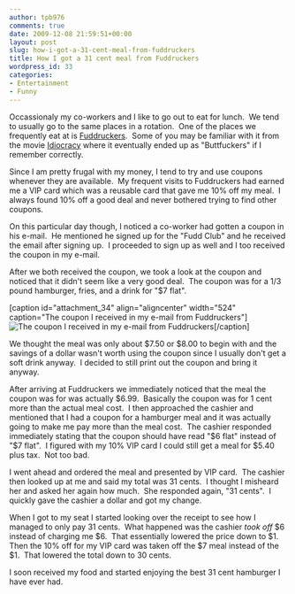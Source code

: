```yaml
---
author: tpb976
comments: true
date: 2009-12-08 21:59:51+00:00
layout: post
slug: how-i-got-a-31-cent-meal-from-fuddruckers
title: How I got a 31 cent meal from Fuddruckers
wordpress_id: 33
categories:
- Entertainment
- Funny
---
```


Occassionaly my co-workers and I like to go out to eat for lunch.  We tend to usually go to the same places in a rotation.  One of the places we frequently eat at is [Fuddruckers](http://fuddruckers.com/).  Some of you may be familiar with it from the movie [Idiocracy](http://www.imdb.com/title/tt0387808/) where it eventually ended up as "Buttfuckers" if I remember correctly.

Since I am pretty frugal with my money, I tend to try and use coupons whenever they are available.  My frequent visits to Fuddruckers had earned me a VIP card which was a reusable card that gave me 10% off my meal.  I always found 10% off a good deal and never bothered trying to find other coupons.

On this particular day though, I noticed a co-worker had gotten a coupon in his e-mail.  He mentioned he signed up for the "Fudd Club" and he received the email after signing up.  I proceeded to sign up as well and I too received the coupon in my e-mail.

After we both received the coupon, we took a look at the coupon and noticed that it didn't seem like a very good deal.  The coupon was for a 1/3 pound hamburger, fries, and a drink for "$7 flat".

[caption id="attachment_34" align="aligncenter" width="524" caption="The coupon I received in my e-mail from Fuddruckers"]![The coupon I received in my e-mail from Fuddruckers](http://thetimbanks.com/wp-content/uploads/2009/11/FuddCoupon.PNG)[/caption]

We thought the meal was only about $7.50 or $8.00 to begin with and the savings of a dollar wasn't worth using the coupon since I usually don't get a soft drink anyway.  I decided to still print out the coupon and bring it anyway.

After arriving at Fuddruckers we immediately noticed that the meal the coupon was for was actually $6.99.  Basically the coupon was for 1 cent more than the actual meal cost.  I then approached the cashier and mentioned that I had a coupon for a hamburger meal and it was actually going to make me pay more than the meal cost.  The cashier responded immediately stating that the coupon should have read "$6 flat" instead of "$7 flat".  I figured with my 10% VIP card I could still get a meal for $5.40 plus tax.  Not too bad.

I went ahead and ordered the meal and presented by VIP card.  The cashier then looked up at me and said my total was 31 cents.  I thought I misheard her and asked her again how much.  She responded again, "31 cents".  I quickly gave the cashier a dollar and got my change.

When I got to my seat I started looking over the receipt to see how I managed to only pay 31 cents.  What happened was the cashier _took off_ $6 instead of charging me $6.  That essentially lowered the price down to $1.  Then the 10% off for my VIP card was taken off the $7 meal instead of the $1.  That lowered the total down to 30 cents.

I soon received my food and started enjoying the best 31 cent hamburger I have ever had.
